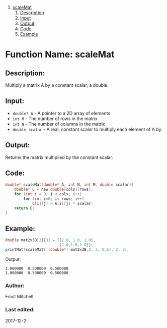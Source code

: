 1. [scaleMat](#function-name-scaleMat)
    1. [Description](#description)
    2. [Input](#input)
    3. [Output](#output)
    4. [Code](#code)
    5. [Example](#example)


# Function Name: scaleMat

## Description: 
Multiply a matrix A by a constant scalar, a double. 

## Input:
*  `double* A` - A pointer to a 2D array of elements  
*  `int M` - The number of rows in the matrix   
*  `int N` - The number of columns in the matrix   
*  `double scalar` - A real, constant scalar to multiply each element of A by.   

## Output:
Returns the matrix multiplied by the constant scalar.

## Code:
```c
double* scaleMat(double* A, int N, int M, double scalar){
    double* C = new double[cols][rows];
    for (int j = 0; j < cols; j++)
        for (int i=0; i< rows; i++)
            C[i][j] = A[i][j] * scalar;
    return C;
}
```

## Example:
```c
double mat2x3B[2][3] = {{2.0, 1.0, 1.0},
						{2.0,1.0,1.0}};
printMat(scaleMat( (double*) mat2x3B,2, 3, 0.5), 2, 3);
```
Output:
```
1.000000  0.500000  0.500000 
1.000000  0.500000  0.500000 
```


### Author: 
Frost Mitchell

### Last edited:
2017-12-2

